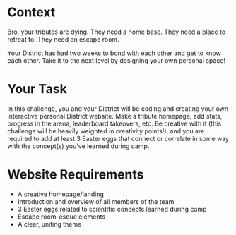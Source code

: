 # Context

Bro, your tributes are dying. They need a home base. They need a place to retreat to. They need an escape room. 

Your District has had two weeks to bond with each other and get to know each other. Take it to the next level by designing your own personal space!

# Your Task

In this challenge, you and your District will be coding and creating your own interactive personal District website. Make a tribute homepage, add stats, progress in the arena, leaderboard takeovers, etc. Be creative with it (this challenge will be heavily weighted in creativity points!), and you are required to add at least 3 Easter eggs that connect or correlate in some way with the concept(s) you’ve learned during camp.

# Website Requirements

- A creative homepage/landing
- Introduction and overview of all members of the team 
- 3 Easter eggs related to scientific concepts learned during camp
- Escape room-esque elements
- A clear, uniting theme

